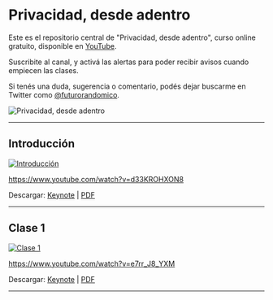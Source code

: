 # Privacidad, desde adentro

Este es el repositorio central de "Privacidad, desde adentro", curso online gratuito, disponible en [YouTube](https://www.youtube.com/channel/UCZYvniRWZdC_YeIL9fxwlsg).

Suscribite al canal, y activá las alertas para poder recibir avisos cuando empiecen las clases.

Si tenés una duda, sugerencia o comentario, podés dejar buscarme en Twitter como [@futurorandomico](https://twitter.com/futurorandomico).

![Privacidad, desde adentro][logo]

---

## Introducción

[![Introducción](https://img.youtube.com/vi/d33KROHXON8/mqdefault.jpg)](https://www.youtube.com/watch?v=d33KROHXON8)

https://www.youtube.com/watch?v=d33KROHXON8

Descargar: [Keynote](https://github.com/futurorandomico/privacidad-desde-adentro/blob/main/Introducción/Introducción.key) | [PDF](https://github.com/futurorandomico/privacidad-desde-adentro/blob/main/Introducción/Introducción.pdf)

---

## Clase 1

[![Clase 1](https://img.youtube.com/vi/e7rr_J8_YXM/mqdefault.jpg)](https://www.youtube.com/watch?v=e7rr_J8_YXM)

https://www.youtube.com/watch?v=e7rr_J8_YXM

Descargar: [Keynote](https://github.com/futurorandomico/privacidad-desde-adentro/blob/main/Clase%201/Clase%201.key) | [PDF](https://github.com/futurorandomico/privacidad-desde-adentro/blob/main/Clase%201/Clase%201.pdf)

---

[logo]: https://github.com/futurorandomico/privacidad-desde-adentro/blob/main/resources/header.jpg?raw=true "Logo"
